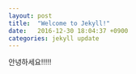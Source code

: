 ```yaml
---
layout: post
title:  "Welcome to Jekyll!"
date:   2016-12-30 18:04:37 +0900
categories: jekyll update
---
```

안녕하세요!!!!!